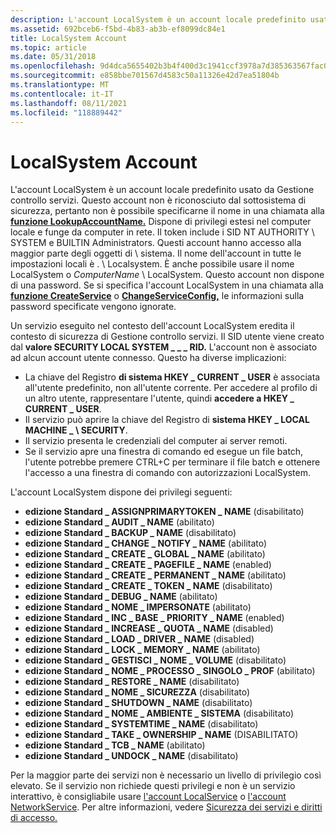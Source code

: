 ```yaml
---
description: L'account LocalSystem è un account locale predefinito usato da Gestione controllo servizi.
ms.assetid: 692bceb6-f5bd-4b83-ab3b-ef8099dc84e1
title: LocalSystem Account
ms.topic: article
ms.date: 05/31/2018
ms.openlocfilehash: 9d4dca5655402b3b4f400d3c1941ccf3978a7d385363567fac01a1d3024f1dff
ms.sourcegitcommit: e858bbe701567d4583c50a11326e42d7ea51804b
ms.translationtype: MT
ms.contentlocale: it-IT
ms.lasthandoff: 08/11/2021
ms.locfileid: "118889442"
---
```

# <a name="localsystem-account"></a>LocalSystem Account

L'account LocalSystem è un account locale predefinito usato da Gestione controllo servizi. Questo account non è riconosciuto dal sottosistema di sicurezza, pertanto non è possibile specificarne il nome in una chiamata alla [**funzione LookupAccountName.**](/windows/desktop/api/winbase/nf-winbase-lookupaccountnamea) Dispone di privilegi estesi nel computer locale e funge da computer in rete. Il token include i SID NT AUTHORITY \\ SYSTEM e BUILTIN Administrators. Questi account hanno accesso alla maggior parte degli oggetti di \\ sistema. Il nome dell'account in tutte le impostazioni locali è . \\ Localsystem. È anche possibile usare il nome LocalSystem o *ComputerName* \\ LocalSystem. Questo account non dispone di una password. Se si specifica l'account LocalSystem in una chiamata alla [**funzione CreateService**](/windows/desktop/api/Winsvc/nf-winsvc-createservicea) o [**ChangeServiceConfig,**](/windows/desktop/api/Winsvc/nf-winsvc-changeserviceconfiga) le informazioni sulla password specificate vengono ignorate.

Un servizio eseguito nel contesto dell'account LocalSystem eredita il contesto di sicurezza di Gestione controllo servizi. Il SID utente viene creato dal **valore SECURITY LOCAL SYSTEM \_ \_ \_ RID.** L'account non è associato ad alcun account utente connesso. Questo ha diverse implicazioni:

-   La chiave del Registro **di sistema HKEY \_ CURRENT \_ USER** è associata all'utente predefinito, non all'utente corrente. Per accedere al profilo di un altro utente, rappresentare l'utente, quindi **accedere a HKEY \_ CURRENT \_ USER**.
-   Il servizio può aprire la chiave del Registro di **sistema HKEY \_ LOCAL MACHINE \_ \\ SECURITY**.
-   Il servizio presenta le credenziali del computer ai server remoti.
-   Se il servizio apre una finestra di comando ed esegue un file batch, l'utente potrebbe premere CTRL+C per terminare il file batch e ottenere l'accesso a una finestra di comando con autorizzazioni LocalSystem.

L'account LocalSystem dispone dei privilegi seguenti:

-   **edizione Standard \_ ASSIGNPRIMARYTOKEN \_ NAME** (disabilitato)
-   **edizione Standard \_ AUDIT \_ NAME** (abilitato)
-   **edizione Standard \_ BACKUP \_ NAME** (disabilitato)
-   **edizione Standard \_ CHANGE \_ NOTIFY \_ NAME** (abilitato)
-   **edizione Standard \_ CREATE \_ GLOBAL \_ NAME** (abilitato)
-   **edizione Standard \_ CREATE \_ PAGEFILE \_ NAME** (enabled)
-   **edizione Standard \_ CREATE \_ PERMANENT \_ NAME** (abilitato)
-   **edizione Standard \_ CREATE \_ TOKEN \_ NAME** (disabilitato)
-   **edizione Standard \_ DEBUG \_ NAME** (abilitato)
-   **edizione Standard \_ NOME \_ IMPERSONATE** (abilitato)
-   **edizione Standard \_ INC \_ BASE \_ PRIORITY \_ NAME** (enabled)
-   **edizione Standard \_ INCREASE \_ QUOTA \_ NAME** (disabled)
-   **edizione Standard \_ LOAD \_ DRIVER \_ NAME** (disabled)
-   **edizione Standard \_ LOCK \_ MEMORY \_ NAME** (abilitato)
-   **edizione Standard \_ GESTISCI \_ NOME \_ VOLUME** (disabilitato)
-   **edizione Standard \_ NOME \_ PROCESSO \_ SINGOLO \_ PROF** (abilitato)
-   **edizione Standard \_ RESTORE \_ NAME** (disabilitato)
-   **edizione Standard \_ NOME \_ SICUREZZA** (disabilitato)
-   **edizione Standard \_ SHUTDOWN \_ NAME** (disabilitato)
-   **edizione Standard \_ NOME \_ AMBIENTE \_ SISTEMA** (disabilitato)
-   **edizione Standard \_ SYSTEMTIME \_ NAME** (disabilitato)
-   **edizione Standard \_ TAKE \_ OWNERSHIP \_ NAME** (DISABILITATO)
-   **edizione Standard \_ TCB \_ NAME** (abilitato)
-   **edizione Standard \_ UNDOCK \_ NAME** (disabilitato)

Per la maggior parte dei servizi non è necessario un livello di privilegio così elevato. Se il servizio non richiede questi privilegi e non è un servizio interattivo, è consigliabile usare [l'account LocalService](localservice-account.md) o [l'account NetworkService](networkservice-account.md). Per altre informazioni, vedere [Sicurezza dei servizi e diritti di accesso.](service-security-and-access-rights.md)

 

 
